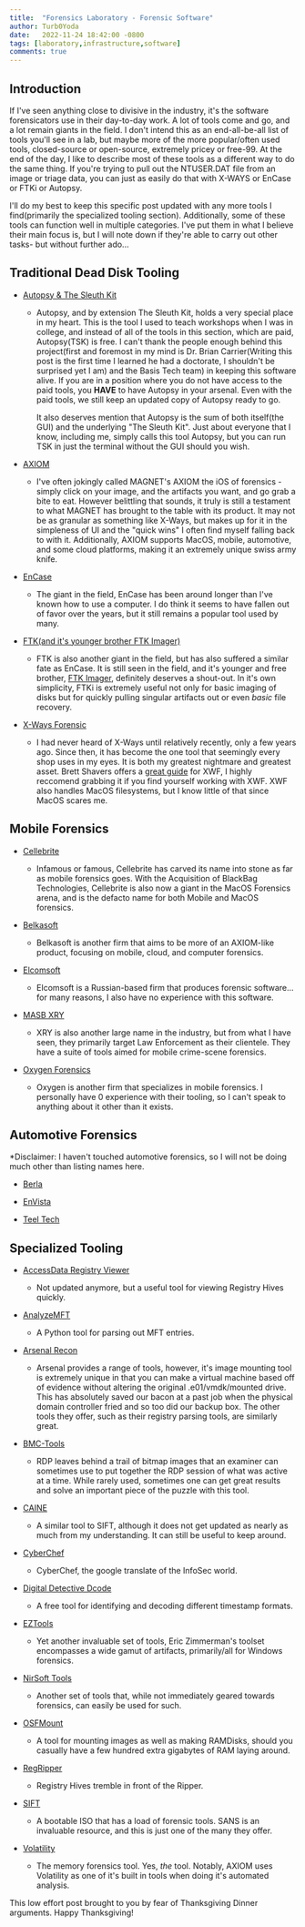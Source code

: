 ```yaml
---
title:  "Forensics Laboratory - Forensic Software"
author: Turb0Yoda
date:   2022-11-24 18:42:00 -0800
tags: [laboratory,infrastructure,software]
comments: true
---
```


## Introduction

If I've seen anything close to divisive in the industry, it's the software forensicators use in their day-to-day work. A lot of tools come and go, and a lot remain giants in the field. I don't intend this as an end-all-be-all list of tools you'll see in a lab, but maybe more of the more popular/often used tools, closed-source or open-source, extremely pricey or free-99. At the end of the day, I like to describe most of these tools as a different way to do the same thing. If you're trying to pull out the NTUSER.DAT file from an image or triage data, you can just as easily do that with X-WAYS or EnCase or FTKi or Autopsy. 

I'll do my best to keep this specific post updated with any more tools I find(primarily the specialized tooling section). Additionally, some of these tools can function well in multiple categories. I've put them in what I believe their main focus is, but I will note down if they're able to carry out other tasks- but without further ado...

## Traditional Dead Disk Tooling

- [Autopsy & The Sleuth Kit](https://www.sleuthkit.org/)
    - Autopsy, and by extension The Sleuth Kit, holds a very special place in my heart. This is the tool I used to teach workshops when I was in college, and instead of all of the tools in this section, which are paid, Autopsy(TSK) is free. I can't thank the people enough behind this project(first and foremost in my mind is Dr. Brian Carrier(Writing this post is the first time I learned he had a doctorate, I shouldn't be surprised yet I am) and the Basis Tech team) in keeping this software alive. If you are in a position where you do not have access to the paid tools, you **HAVE** to have Autopsy in your arsenal. Even with the paid tools, we still keep an updated copy of Autopsy ready to go.

        It also deserves mention that Autopsy is the sum of both itself(the GUI) and the underlying "The Sleuth Kit". Just about everyone that I know, including me, simply calls this tool Autopsy, but you can run TSK in just the terminal without the GUI should you wish.

- [AXIOM](https://www.magnetforensics.com/products/magnet-axiom/)
    - I've often jokingly called MAGNET's AXIOM the iOS of forensics - simply click on your image, and the artifacts you want, and go grab a bite to eat. However belittling that sounds, it truly is still a testament to what MAGNET has brought to the table with its product. It may not be as granular as something like X-Ways, but makes up for it in the simpleness of UI and the "quick wins" I often find myself falling back to with it. Additionally, AXIOM supports MacOS, mobile, automotive, and some cloud platforms, making it an extremely unique swiss army knife.

- [EnCase](https://www.opentext.com/products/encase-forensic)
    - The giant in the field, EnCase has been around longer than I've known how to use a computer. I do think it seems to have fallen out of favor over the years, but it still remains a popular tool used by many. 

- [FTK(and it's younger brother FTK Imager)](https://www.exterro.com/forensic-toolkit)
    - FTK is also another giant in the field, but has also suffered a similar fate as EnCase. It is still seen in the field, and it's younger and free brother, [FTK Imager](https://www.exterro.com/ftk-imager), definitely deserves a shout-out. In it's own simplicity, FTKi is extremely useful not only for basic imaging of disks but for quickly pulling singular artifacts out or even _basic_ file recovery.

- [X-Ways Forensic](https://www.x-ways.net/forensics/gramm)
    - I had never heard of X-Ways until relatively recently, only a few years ago. Since then, it has become the one tool that seemingly every shop uses in my eyes. It is both my greatest nightmare and greatest asset. Brett Shavers offers a [great guide](https://smile.amazon.com/X-Ways-Forensics-Practitioners-Guide-Shavers/dp/0578399601) for XWF, I highly reccomend grabbing it if you find yourself working with XWF. XWF also handles MacOS filesystems, but I know little of that since MacOS scares me. 

## Mobile Forensics

- [Cellebrite](https://cellebrite.com/en/home/)
    - Infamous or famous, Cellebrite has carved its name into stone as far as mobile forensics goes. With the Acquisition of BlackBag Technologies, Cellebrite is also now a giant in the MacOS Forensics arena, and is the defacto name for both Mobile and MacOS forensics.

- [Belkasoft](https://belkasoft.com/)
    - Belkasoft is another firm that aims to be more of an AXIOM-like product, focusing on mobile, cloud, and computer forensics. 

- [Elcomsoft](https://www.elcomsoft.com/)
    - Elcomsoft is a Russian-based firm that produces forensic software... for many reasons, I also have no experience with this software.

- [MASB XRY](https://www.msab.com/product/xry-extract/)
    - XRY is also another large name in the industry, but from what I have seen, they primarily target Law Enforcement as their clientele. They have a suite of tools aimed for mobile crime-scene forensics.

- [Oxygen Forensics](https://www.oxygen-forensic.com/en/)
    - Oxygen is another firm that specializes in mobile forensics. I personally have 0 experience with their tooling, so I can't speak to anything about it other than it exists.

## Automotive Forensics
*Disclaimer: I haven't touched automotive forensics, so I will not be doing much other than listing names here.

- [Berla](https://berla.co/)

- [EnVista](https://www.envistaforensics.com/)

- [Teel Tech](https://teeltech.com/)

## Specialized Tooling

- [AccessData Registry Viewer](https://accessdata.com/product-download/registry-viewer-2-0-0)
    - Not updated anymore, but a useful tool for viewing Registry Hives quickly.

- [AnalyzeMFT](https://github.com/dkovar/analyzeMFT)
    - A Python tool for parsing out MFT entries.

- [Arsenal Recon](https://arsenalrecon.com/products)
    - Arsenal provides a range of tools, however, it's image mounting tool is extremely unique in that you can make a virtual machine based off of evidence without altering the original .e01/vmdk/mounted drive. This has absolutely saved our bacon at a past job when the physical domain controller fried and so too did our backup box. The other tools they offer, such as their registry parsing tools, are similarly great.

- [BMC-Tools](https://github.com/ANSSI-FR/bmc-tools)
    - RDP leaves behind a trail of bitmap images that an examiner can sometimes use to put together the RDP session of what was active at a time. While rarely used, sometimes one can get great results and solve an important piece of the puzzle with this tool.

- [CAINE](https://www.caine-live.net/page5/page5.html)
    - A similar tool to SIFT, although it does not get updated as nearly as much from my understanding. It can still be useful to keep around.

- [CyberChef](https://gchq.github.io/CyberChef/)
    - CyberChef, the google translate of the InfoSec world.

- [Digital Detective Dcode](https://www.digital-detective.net/dcode/)
    - A free tool for identifying and decoding different timestamp formats.

- [EZTools](https://ericzimmerman.github.io/#!index.md)
    - Yet another invaluable set of tools, Eric Zimmerman's toolset encompasses a wide gamut of artifacts, primarily/all for Windows forensics.

- [NirSoft Tools](https://launcher.nirsoft.net/)
    - Another set of tools that, while not immediately geared towards forensics, can easily be used for such.

- [OSFMount](https://www.osforensics.com/tools/mount-disk-images.html)
    - A tool for mounting images as well as making RAMDisks, should you casually have a few hundred extra gigabytes of RAM laying around.

- [RegRipper](https://github.com/keydet89/RegRipper3.0)
    - Registry Hives tremble in front of the Ripper.

- [SIFT](https://www.sans.org/tools/sift-workstation/)
    - A bootable ISO that has a load of forensic tools. SANS is an invaluable resource, and this is just one of the many they offer.

- [Volatility](https://www.volatilityfoundation.org/)
    - The memory forensics tool. Yes, _the_ tool. Notably, AXIOM uses Volatility as one of it's built in tools when doing it's automated analysis.


This low effort post brought to you by fear of Thanksgiving Dinner arguments. Happy Thanksgiving!
